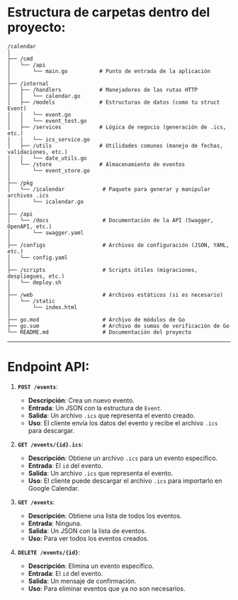 # Estructura de carpetas dentro del proyecto:

```
/calendar
│
├── /cmd
│   └── /api
│       └── main.go          # Punto de entrada de la aplicación
│
├── /internal
│   ├── /handlers            # Manejadores de las rutas HTTP
│   │   └── calendar.go
│   ├── /models              # Estructuras de datos (como tu struct Event)
│   │   └── event.go
│   │   └── event_test.go
│   ├── /services            # Lógica de negocio (generación de .ics, etc.)
│   │   └── ics_service.go
│   ├── /utils               # Utilidades comunes (manejo de fechas, validaciones, etc.)
│   │   └── date_utils.go
│   └── /store               # Almacenamiento de eventos
│       └── event_store.go
│
├── /pkg
│   └── /icalendar            # Paquete para generar y manipular archivos .ics
│       └── icalendar.go
│
├── /api
│   └── /docs                 # Documentación de la API (Swagger, OpenAPI, etc.)
│       └── swagger.yaml
│
├── /configs                  # Archivos de configuración (JSON, YAML, etc.)
│   └── config.yaml
│
├── /scripts                  # Scripts útiles (migraciones, despliegues, etc.)
│   └── deploy.sh
│
├── /web                      # Archivos estáticos (si es necesario)
│   └── /static
│       └── index.html
│
├── go.mod                    # Archivo de módulos de Go
├── go.sum                    # Archivo de sumas de verificación de Go
└── README.md                 # Documentación del proyecto
```

---

# Endpoint API:

1. **`POST /events`**:

   - **Descripción**: Crea un nuevo evento.
   - **Entrada**: Un JSON con la estructura de `Event`.
   - **Salida**: Un archivo `.ics` que representa el evento creado.
   - **Uso**: El cliente envía los datos del evento y recibe el archivo `.ics` para descargar.

2. **`GET /events/{id}.ics`**:

   - **Descripción**: Obtiene un archivo `.ics` para un evento específico.
   - **Entrada**: El `id` del evento.
   - **Salida**: Un archivo `.ics` que representa el evento.
   - **Uso**: El cliente puede descargar el archivo `.ics` para importarlo en Google Calendar.

3. **`GET /events`**:

   - **Descripción**: Obtiene una lista de todos los eventos.
   - **Entrada**: Ninguna.
   - **Salida**: Un JSON con la lista de eventos.
   - **Uso**: Para ver todos los eventos creados.

4. **`DELETE /events/{id}`**:
   - **Descripción**: Elimina un evento específico.
   - **Entrada**: El `id` del evento.
   - **Salida**: Un mensaje de confirmación.
   - **Uso**: Para eliminar eventos que ya no son necesarios.
